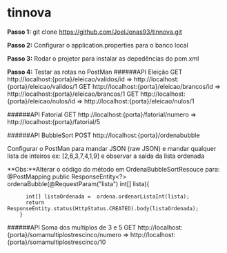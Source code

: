 # tinnova

**Passo 1:** git clone https://github.com/JoelJonas93/tinnova.git

**Passo 2:** Configurar o application.properties para o banco local

**Passo 3:** Rodar o projetor para instalar as depedências do pom.xml

**Passo 4:** Testar as rotas no PostMan
  ######API Eleição
  GET http://localhost:{porta}/eleicao/validos/id => http://localhost:{porta}/eleicao/validos/1
  GET http://localhost:{porta}/eleicao/brancos/id => http://localhost:{porta}/eleicao/brancos/1
  GET http://localhost:{porta}/eleicao/nulos/id => http://localhost:{porta}/eleicao/nulos/1
  
  ######API Fatorial
  GET http://localhost:{porta}/fatorial/numero => http://localhost:{porta}/fatorial/5
  
  ######API BubbleSort
  POST http://localhost:{porta}/ordenabubble
  
  Configurar o PostMan para mandar JSON (raw JSON)  e mandar qualquer lista de inteiros ex: [2,6,3,7,4,1,9] e observar a saída
  da lista ordenada
  
  **Obs:**Alterar o código do método em OrdenaBubbleSortResouce para:
      	@PostMapping
        public ResponseEntity<?> ordenaBubble(@RequestParam("lista") int[] lista){

          int[] listaOrdenada =  ordena.ordenarListaInt(lista);
          return ResponseEntity.status(HttpStatus.CREATED).body(listaOrdenada);
        }
  
  ######API Soma dos multiplos de 3 e 5
  GET http://localhost:{porta}/somamultiplostrescinco/numero =>  http://localhost:{porta}/somamultiplostrescinco/10
